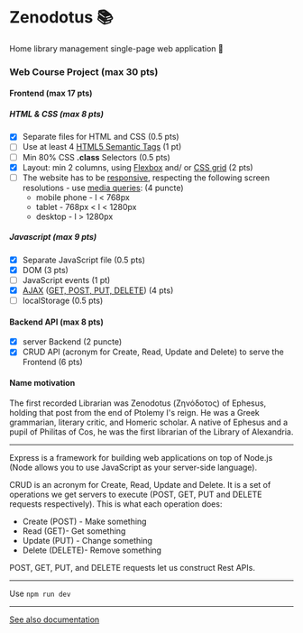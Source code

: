# Zenodotus :books:
Home library management single-page web application :book:

### Web Course Project (max 30 pts)

#### Frontend (max 17 pts)

##### HTML & CSS (max 8 pts)

- [x] Separate files for HTML and CSS (0.5 pts)
- [ ] Use at least 4 [HTML5 Semantic Tags](https://www.w3schools.com/html/html5_semantic_elements.asp) (1 pt)
- [ ] Min 80% CSS **.class** Selectors (0.5 pts)
- [x] Layout: min 2 columns, using [Flexbox](https://css-tricks.com/snippets/css/a-guide-to-flexbox/) and/ or [CSS grid](https://css-tricks.com/snippets/css/complete-guide-grid/) (2 pts)
- [ ] The website has to be [responsive](https://www.w3schools.com/html/html_responsive.asp), respecting the following screen resolutions - use [media queries](https://www.uxpin.com/studio/blog/media-queries-responsive-web-design/): (4 puncte)
  - mobile phone - l < 768px
  - tablet - 768px < l < 1280px
  - desktop - l > 1280px

##### Javascript (max 9 pts)

- [x] Separate JavaScript file (0.5 pts)
- [x] DOM (3 pts)
- [ ] JavaScript events (1 pt)
- [x] [AJAX](https://www.w3schools.com/xml/ajax_intro.asp) ([GET, POST, PUT, DELETE](http://www.restapitutorial.com/lessons/httpmethods.html)) (4 pts)
- [ ] localStorage (0.5 pts)

#### Backend API (max 8 pts)

- [x] server Backend (2 puncte)
- [x] CRUD API (acronym for Create, Read, Update and Delete) to serve the Frontend (6 pts)

#### Name motivation
The first recorded Librarian was Zenodotus (Ζηνόδοτος) of Ephesus, holding that post from the end of Ptolemy I's reign. He was a Greek grammarian, literary critic, and Homeric scholar. A native of Ephesus and a pupil of Philitas of Cos, he was the first librarian of the Library of Alexandria.

----------

Express is a framework for building web applications on top of Node.js (Node allows you to use JavaScript as your server-side language).

CRUD is an acronym for Create, Read, Update and Delete. It is a set of operations we get servers to execute (POST, GET, PUT and DELETE requests respectively). This is what each operation does:

  - Create (POST) - Make something
  - Read (GET)- Get something
  - Update (PUT) - Change something
  - Delete (DELETE)- Remove something

POST, GET, PUT, and DELETE requests let us construct Rest APIs.

---
Use `npm run dev`

---

[See also documentation](documentation.md)